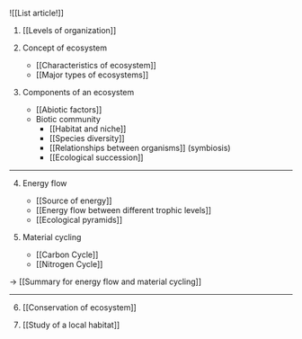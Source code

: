 ![[List article!]]

1. [[Levels of organization]]

2. Concept of ecosystem
	- [[Characteristics of ecosystem]]
	- [[Major types of ecosystems]]

3. Components of an ecosystem
	- [[Abiotic factors]]
	- Biotic community
		- [[Habitat and niche]]
		- [[Species diversity]]
		- [[Relationships between organisms]] (symbiosis)
		- [[Ecological succession]]

---

4. Energy flow
	- [[Source of energy]]
	- [[Energy flow between different trophic levels]]
	- [[Ecological pyramids]]

5. Material cycling
	- [[Carbon Cycle]]
	- [[Nitrogen Cycle]]

→ [[Summary for energy flow and material cycling]]

---

6. [[Conservation of ecosystem]]

7. [[Study of a local habitat]]
